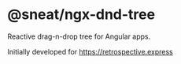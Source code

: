 # @sneat/ngx-dnd-tree

Reactive drag-n-drop tree for Angular apps.

Initially developed for https://retrospective.express
